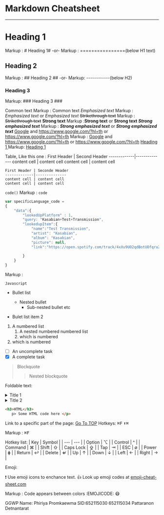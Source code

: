 # Markdown Cheatsheet<a name = "TOP"></a>
 
---
 
# Heading 1
 
Markup : # Heading 1#
-or-
Markup : ================(below H1 text)
 
## Heading 2
 
Markup : ## Heading 2 ##
-or-
Markup: ------------(below H2)
 
### Heading 3
 
Markup: ### Heading 3 ###
 
Common text
Markup : Common text
_Emphasized text_
Markup : _Emphasized text_ or _Emphasized text_
~~Strikethrough text~~
Markup : ~~Strikethrough text~~
**Strong text**
Markup :**Strong text** or **Strong text**
**_Strong emphasized text_**
Markup : **_Strong emphasized text_** or **_Strong emphasized text_**
[Google](https://www.google.com/?hl=th "google gome page") and https://www.google.com/?hl=th or <https://www.google.com/?hl=th>
Markup : [Google](https://www.google.com/?hl=th "google gome page") and https://www.google.com/?hl=th or <https://www.google.com/?hl=th>
[Heading 1 ](#heading-1 "GO to heading-1")
Markup: [Heading 1 ](#heading-1 "GO to heading-1")
 
Table, Like this one :
First Header | Second Header
-------------|--------------
content cell | content cell
content cell | content cell
 
```
First Header | Seconde Header
-------------|--------------
content cell | content cell
content cell | content cell
```
 
`code()`
Markup : `code`
 
```javascript
var specificLanguage_code =
{
    "data":{
        "lookedUpPlatform" : 1,
        "query: "Kasabian+Test+Transmission",
        "lookedupItem":{
            "name":"Test Transmission",
            "artist": "Kasabian",
            "album": "Kasabian",
            "picture": null,
            "link":"https://open.spotify.com/track/4xXu9UO2qdBotUOfqru2UC"
 
        }
    }
}
```
 
Markup :
 
```
Javascript
```
 
- Bullet list
 
  - Nested bullet
    - Sub-nested bullet etc
 
- Bulet list item 2
 
1. A numbered list
   1. A nested numbered numbered list
   2. which is numbered
2. which is numbered
 
- [ ] An uncomplete task
- [x] A complete task
 
> Blockquote
>
> > Nested blockquote
 
Foldable text:
 
<details>
  <summary> Title 1 </summary>
  <p>content 1 content 1 content 1 content 1 </p>
  </details>
  <details>
    <summary> Title 2</summary>
     <p>Content 2 Content 2 Content 2 Content 2</p>
     </details>
 
 ```html
 <h3>HTML</h3>
    p> Some HTML code here </p>
 ```
 
Link to a specific part of the page:
[Go To TOP](#Top)
Hotkeys:
<kbd> ⌘F</kbd>
<kbd> ⬆⌘</kbd>
 
  Markup : <kbd> ⌘F</kbd>
 
Hotkey list:
| Key | Symbol |
| --- | --- |
| Option | &#8997; |
| Control | ^ |
| Command | &#8984; |
| Shift | ⇧ |
| Caps Lock | ⇪ |
| Tap | ⇥ |
| ESC | ∅  |
| Power | ɸ |
| Return | ↩ |
| Delete | ⇍ |
| Up | ↑ |
| Down | ↓ |
| Left | ← |
| Right | → |
 
Emoji:
 
:exclamation: Use emoji icons to enchance text. :+1: Look up emoji codes at [emoji-cheat-sheet.com](http://emoji-cheat-sheet.com/)
 
Markup : Code appears between colors :EMOJICODE:
:mask:

GGWP Name: Phiriya Promkaewma SID:652115030
652115034 Pattaranon Detnantarat
